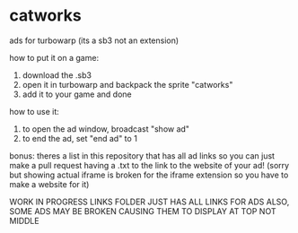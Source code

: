 # catworks
ads for turbowarp (its a sb3 not an extension)

how to put it on a game:
1. download the .sb3
2. open it in turbowarp and backpack the sprite "catworks"
3. add it to your game and done

how to use it:
1. to open the ad window, broadcast "show ad"
2. to end the ad, set "end ad" to 1

bonus: theres a list in this repository that has all ad links so you can just make a pull request having a .txt to the link to the website of your ad! (sorry but showing actual iframe is broken for the iframe extension so you have to make a website for it)

WORK IN PROGRESS LINKS FOLDER JUST HAS ALL LINKS FOR ADS
ALSO, SOME ADS MAY BE BROKEN CAUSING THEM TO DISPLAY AT TOP NOT MIDDLE
